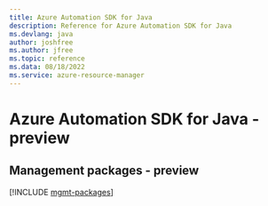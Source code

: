 ```yaml
---
title: Azure Automation SDK for Java
description: Reference for Azure Automation SDK for Java
ms.devlang: java
author: joshfree
ms.author: jfree
ms.topic: reference
ms.data: 08/18/2022
ms.service: azure-resource-manager
---
```

# Azure Automation SDK for Java - preview

## Management packages - preview
[!INCLUDE [mgmt-packages](automation-mgmt-index.md)]